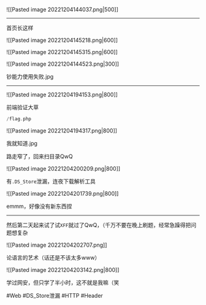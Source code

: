 ![[Pasted image 20221204144037.png|500]]

---
首页长这样

![[Pasted image 20221204145218.png|600]]

![[Pasted image 20221204145315.png|600]]

![[Pasted image 20221204144523.png|300]]

钞能力使用失败.jpg

---

![[Pasted image 20221204194153.png|800]]

前端验证大草
```php
/flag.php
```

![[Pasted image 20221204194317.png|800]]

我就知道.jpg

路走窄了，回来扫目录QwQ

![[Pasted image 20221204200209.png|800]]

有`.DS_Store`泄漏，连夜下载解析工具

![[Pasted image 20221204201739.png|800]]

emmm，好像没有新东西捏

---
然后第二天起来试了试`XFF`就过了QwQ，（千万不要在晚上刷题，经常急躁得把问题想复杂

![[Pasted image 20221204202707.png]]

论语言的艺术（话还是不该太多www）

![[Pasted image 20221204203142.png|800]]

学过网安，但只学了半小时，这不就是我嘛（笑

#Web #DS_Store泄漏 #HTTP #Header
